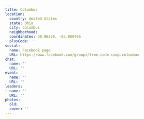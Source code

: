 ```yaml
---
title: Columbus
location:
  country: United States
  state: Ohio
  city: Columbus
  neighborhood: 
  coordinates: 39.96226, -83.000706
  plusCode: ''
social:
  name: Facebook page
  URL: https://www.facebook.com/groups/free.code.camp.columbus
chat:
  name: ''
  URL: ''
event:
  name: ''
  URL: ''
leaders:
- name: ''
  URL: ''
photos:
  old: 
  cover: ''
---
```

